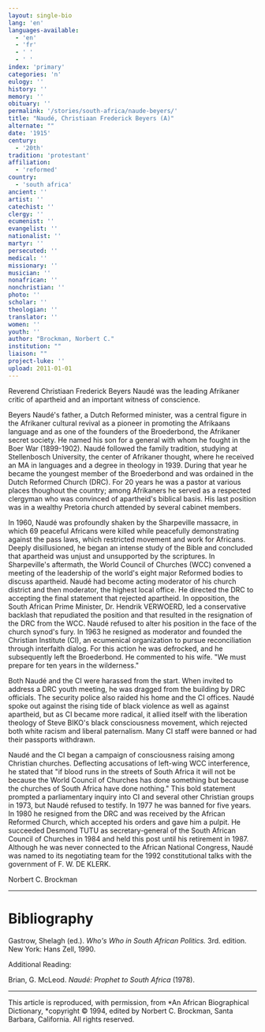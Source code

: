 ```yaml
---
layout: single-bio
lang: 'en'
languages-available:
  - 'en'
  - 'fr'
  - ' '
  - ' '
index: 'primary'
categories: 'n'
eulogy: ''
history: ''
memory: ''
obituary: ''
permalink: '/stories/south-africa/naude-beyers/'
title: "Naudé, Christiaan Frederick Beyers (A)"
alternate: ""
date: '1915'
century:
  - '20th'
tradition: 'protestant'
affiliation:
  - 'reformed'
country:
  - 'south africa'
ancient: ''
artist: ''
catechist: ''
clergy: ''
ecumenist: ''
evangelist: ''
nationalist: ''
martyr: ''
persecuted: ''
medical: ''
missionary: ''
musician: ''
nonafrican: ''
nonchristian: ''
photo: ''
scholar: ''
theologian: ''
translator: ''
women: ''
youth: ''
author: "Brockman, Norbert C."
institution: ""
liaison: ""
project-luke: ''
upload: 2011-01-01
---
```




Reverend Christiaan Frederick Beyers Naud&eacute; was the leading Afrikaner critic of apartheid and an important witness of conscience.

Beyers Naud&eacute;'s father, a Dutch Reformed minister, was a central figure in the Afrikaner cultural revival as a pioneer in promoting the Afrikaans language and as one of the founders of the Broederbond, the Afrikaner secret society. He named his son for a general with whom he fought in the Boer War (1899-1902). Naud&eacute; followed the family tradition, studying at Stellenbosch University, the center of Afrikaner thought, where he received an MA in languages and a degree in theology in 1939. During that year he became the youngest member of the Broederbond and was ordained in the Dutch Reformed Church (DRC). For 20 years he was a pastor at various places thoughout the country; among Afrikaners he served as a respected clergyman who was convinced of apartheid's biblical basis. His last position was in a wealthy Pretoria church attended by several cabinet members.

In 1960, Naud&eacute; was profoundly shaken by the Sharpeville massacre, in which 69 peaceful Africans were killed while peacefully demonstrating against the pass laws, which restricted movement and work for Africans. Deeply disillusioned, he began an intense study of the Bible and concluded that apartheid was unjust and unsupported by the scriptures. In Sharpeville's aftermath, the World Council of Churches (WCC) convened a meeting of the leadership of the world's eight major Reformed bodies to discuss apartheid. Naud&eacute; had become acting moderator of his church district and then moderator, the highest local office. He directed the DRC to accepting the final statement that rejected apartheid. In opposition, the South African Prime Minister, Dr. Hendrik VERWOERD, led a conservative backlash that repudiated the position and that resulted in the resignation of the DRC from the WCC. Naud&eacute; refused to alter his position in the face of the church synod's fury. In 1963 he resigned as moderator and founded the Christian Institute (CI), an ecumenical organization to pursue reconciliation through interfaith dialog. For this action he was defrocked, and he subsequently left the Broederbond. He commented to his wife. "We must prepare for ten years in the wilderness."

Both Naud&eacute; and the CI were harassed from the start. When invited to address a DRC youth meeting, he was dragged from the building by DRC officials. The security police also raided his home and the CI offices. Naud&eacute; spoke out against the rising tide of black violence as well as against apartheid, but as CI became more radical, it allied itself with the liberation theology of Steve BIKO's black consciousness movement, which rejected both white racism and liberal paternalism. Many CI staff were banned or had their passports withdrawn.

Naud&eacute; and the CI began a campaign of consciousness raising among Christian churches. Deflecting accusations of left-wing WCC interference, he stated that "if blood runs in the streets of South Africa it will not be because the World Council of Churches has done something but because the churches of South Africa have done nothing." This bold statement prompted a parliamentary inquiry into CI and several other Christian groups in 1973, but Naud&eacute; refused to testify. In 1977 he was banned for five years. In 1980 he resigned from the DRC and was received by the African Reformed Church, which accepted his orders and gave him a pulpit. He succeeded Desmond TUTU as secretary-general of the South African Council of Churches in 1984 and held this post until his retirement in 1987. Although he was never connected to the African National Congress, Naud&eacute; was named to its negotiating team for the 1992 constitutional talks with the government of F. W. DE KLERK.

Norbert C. Brockman

---

# Bibliography

Gastrow, Shelagh (ed.).  *Who's Who in South African Politics.*  3rd. edition.  New York: Hans Zell, 1990.

Additional Reading:

Brian, G. McLeod. *Naud&eacute;: Prophet to South Africa* (1978).

---

This article is reproduced, with permission, from *An African Biographical Dictionary, *copyright &copy; 1994, edited by Norbert C. Brockman, Santa Barbara, California. All rights reserved.